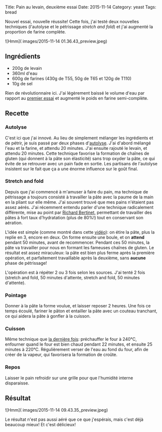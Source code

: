 Title: Pain au levain, deuxième essai
Date: 2015-11-14
Category: yeast
Tags: bread

Nouvel essai, nouvelle réussite! Cette fois, j'ai testé deux nouvelles techniques (l'autolyse et le pétrissage *stretch and fold*) et j'ai augmenté la proportion de farine complète.

![Hmm](
images/2015-11-14 01.36.43_preview.jpeg)

## Ingrédients

- 200g de levain
- 360ml d'eau
- 600g de farines (430g de T55, 50g de T65 et 120g de T110)
- 10g de sel

Rien de révolutionnaire ici. J'ai légèrement baissé le volume d'eau par rapport au [premier essai](/pain-au-levain-premier-essai) et augmenté le poids en farine semi-complète.

## Recette

### Autolyse

C'est ici que j'ai innové. Au lieu de simplement mélanger les ingrédients et de pétrir, je suis passé par deux phases d'[autolyse](http://www.abreadaday.com/the-autolyse-method/). J'ai d'abord mélangé l'eau et la farine, et attendu 20 minutes. J'ai ensuite rajouté le levain, et attendu 20 minutes. Cette technique favorise la formation de chaînes de gluten (qui donnent à la pâte son élasticité) sans trop oxyder la pâte, ce qui évite de se retrouver avec un pain fade en sortie. Les partisans de l'autolyse insistent sur le fait que ça a une énorme influence sur le goût final.

### Stretch and fold

Depuis que j'ai commencé à m'amuser à faire du pain, ma technique de pétrissage a toujours consisté à travailler la pâte avec la paume de la main en la pliant sur elle même. J'ai souvent trouvé que mes pains n'étaient pas assez aérés. J'ai récemment entendu parler d'une technique radicalement différente, mise au point par [Richard Bertinet](https://www.youtube.com/watch?v=kXV8mayG3W0), permettant de travailler des pâtes à fort taux d'hydratation (plus de 80%!) tout en conservant son aération.

L'idée est simple (comme montré dans cette [vidéo](https://www.youtube.com/watch?v=VrcTHcLQ_GM)): on étire la pâte, plus la replie en 3, encore en deux. On forme ensuite une boule, et on **attend** pendant 50 minutes, avant de recommencer. Pendant ces 50 minutes, la pâte va travailler pour nous en formant les fameuses chaînes de gluten. Le résultat est assez miraculeux: la pâte est bien plus ferme après la première opération, et parfaitement travaillable après la deuxième, sans **aucune** phase de pétrissage!

L'opération est à répéter 2 ou 3 fois selon les sources. J'ai tenté 2 fois (stretch and fold, 50 minutes d'attente, stretch and fold, 50 minutes d'attente).

### Pointage

Donner à la pâte la forme voulue, et laisser reposer 2 heures. Une fois ce temps écoulé, fariner le pâton et entailler la pâte avec un couteau tranchant, ce qui aidera la pâte à gonfler à la cuisson.

### Cuisson

Même technique que [la dernière fois](/pain-au-levain-premier-essai): préchauffer le four à 240°C, enfourner quand le four est bien chaud pendant 22 minutes, et ensuite 25 minutes à 220°C. Régulièrement verser de l'eau au fond du four, afin de créer de la vapeur, qui favorisera la formation de croûte.

### Repos

Laisser le pain refroidir sur une grille pour que l'humidité interne disparaisse.


## Résultat

![Hmm](
images/2015-11-14 09.43.35_preview.jpeg)

Le résultat n'est pas aussi aéré que ce que j'espérais, mais c'est déjà beaucoup mieux! Et c'est délicieux!

